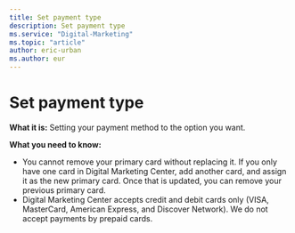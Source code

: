 ```yaml
---
title: Set payment type
description: Set payment type
ms.service: "Digital-Marketing"
ms.topic: "article"
author: eric-urban
ms.author: eur
---
```


# Set payment type

**What it is:** Setting your payment method to the option you want.

**What you need to know:**
- You cannot remove your primary card without replacing it. If you only have one card in Digital Marketing Center, add another card, and assign it as the new primary card. Once that is updated, you can remove your previous primary card.
- Digital Marketing Center accepts credit and debit cards only (VISA, MasterCard, American Express, and Discover Network). We do not accept payments by prepaid cards.


